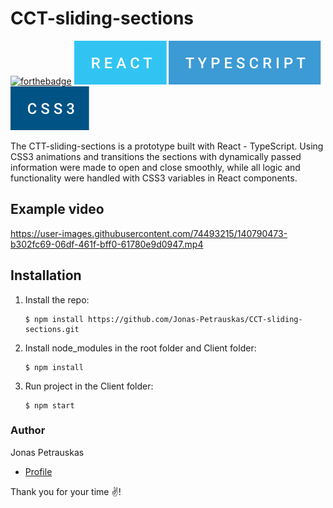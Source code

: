 # CCT-sliding-sections

[![forthebadge](https://forthebadge.com/images/badges/built-with-love.svg)](https://forthebadge.com) <img src="assets/react.svg"/> <img src="assets/typescript.svg" /> <img src="assets/css3.svg"/>

The CTT-sliding-sections is a prototype built with React - TypeScript. Using CSS3 animations and transitions the sections with dynamically passed information were made to open and close smoothly, while all logic and functionality were handled with CSS3 variables in React components.

## Example video

https://user-images.githubusercontent.com/74493215/140790473-b302fc69-06df-461f-bff0-61780e9d0947.mp4

## Installation

1. Install the repo:

   ```
   $ npm install https://github.com/Jonas-Petrauskas/CCT-sliding-sections.git
   ```

2. Install node_modules in the root folder and Client folder:

   ```al
   $ npm install
   ```

3. Run project in the Client folder:

   ```al
   $ npm start
   ```

### Author

Jonas Petrauskas


- [Profile](https://github.com/Jonas-Petrauskas)

Thank you for your time :v:!
